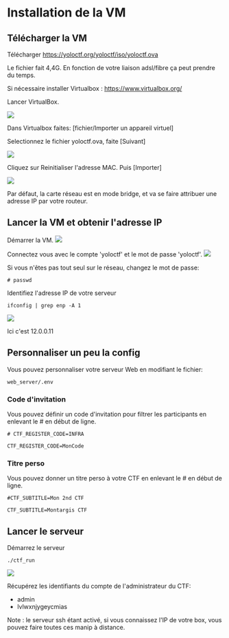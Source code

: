 # Installation de la VM

## Télécharger la VM

Télécharger https://yoloctf.org/yoloctf/iso/yoloctf.ova

Le fichier fait 4,4G. En fonction de votre liaison adsl/fibre ça peut prendre du temps.

Si nécessaire installer Virtualbox : https://www.virtualbox.org/

Lancer VirtualBox.

![](screenshot/vbox_importer.jpg)

Dans Virtualbox faites: [fichier/Importer un appareil virtuel]

Selectionnez le fichier yoloctf.ova, faite [Suivant]

![](screenshot/vbox_param.jpg)

Cliquez sur Reinitialiser l'adresse MAC.
Puis [Importer]

![](screenshot/vbox_importation.jpg)

Par défaut, la carte réseau est en mode bridge, et va se faire attribuer une adresse IP par votre routeur.

## Lancer la VM et obtenir l'adresse IP

Démarrer la VM.
![](screenshot/VM_ready.jpg)

Connectez vous avec le compte 'yoloctf' et le mot de passe 'yoloctf'.
![](screenshot/VM_logged.jpg)

Si vous n'êtes pas tout seul sur le réseau, changez le mot de passe:

```
# passwd
```

Identifiez l'adresse IP de votre serveur

```
ifconfig | grep enp -A 1
```

![](screenshot/VM_ip.jpg)

Ici c'est 12.0.0.11

## Personnaliser un peu la config

Vous pouvez personnaliser votre serveur Web en modifiant le fichier:

```
web_server/.env
```

### Code d'invitation

Vous pouvez définir un code d'invitation pour filtrer les participants en enlevant le # en début de ligne.

```
# CTF_REGISTER_CODE=INFRA
```

```
CTF_REGISTER_CODE=MonCode
```

### Titre perso

Vous pouvez donner un titre perso à votre CTF en enlevant le # en début de ligne.

```
#CTF_SUBTITLE=Mon 2nd CTF
```

```
CTF_SUBTITLE=Montargis CTF
```

## Lancer le serveur

Démarrez le serveur

```
./ctf_run
```

![](screenshot/VM_running.jpg)

Récupérez les identifiants du compte de l'administrateur du CTF:

- admin
- lvlwxnjygeycmias

Note : le serveur ssh étant activé, si vous connaissez l'IP de votre box, vous pouvez faire toutes ces manip à distance.
